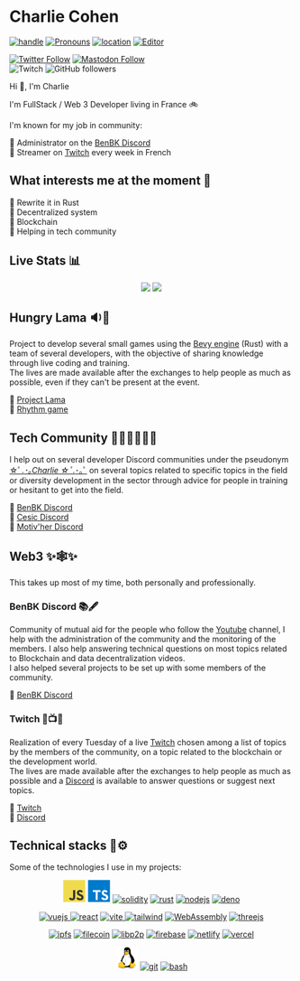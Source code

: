 # Charlie Cohen

[![handle](https://img.shields.io/badge/handle-@linzell-green)](https://fosstodon.org/@linzell) [![Pronouns](https://img.shields.io/badge/pronouns-she/her-ff69b4)](https://en.wikipedia.org/wiki/She_(pronoun)) [![location](https://img.shields.io/badge/location-🇨🇵%20Lyon-blue)](https://duckduckgo.com/?q=lyon+map&t=ffab&ia=web&iaxm=maps) [![Editor](https://img.shields.io/badge/editor-vsc-blue)](https://github.com/microsoft/vscode)

[![Twitter Follow](https://img.shields.io/twitter/follow/Linzellart?style=social)](https://twitter.com/Linzellart) [![Mastodon Follow](https://img.shields.io/mastodon/follow/109603642624824125?domain=https%3A%2F%2Ffosstodon.org%2F&style=social)](https://fosstodon.org/@linzell) <br>
![Twitch](https://img.shields.io/twitch/status/Linzellart?style=social)
![GitHub followers](https://img.shields.io/github/followers/linzell?style=social)

Hi :wave:, I'm Charlie

I'm FullStack / Web 3 Developer living in France 🚲

I'm known for my job in community: <br>

🔸 Administrator on the [BenBK Discord](https://discord.gg/endAzzPNrt) <br>
🔸 Streamer on [Twitch](https://www.twitch.tv/linzellart) every week in French <br>

## What interests me at the moment 🌱

🔸 Rewrite it in Rust <br>
🔸 Decentralized system <br>
🔸 Blockchain <br>
🔸 Helping in tech community <br>

## Live Stats 📊

<p align="center">
<img src="https://github-readme-stats.vercel.app/api?username=linzell&count_private=true&show_icons=true&layout=compact&theme=tokyonight" />
<img src="https://github-readme-stats.vercel.app/api/top-langs/?username=linzell&count_private=true&langs_count=7&hide=html,postscript&exclude_repo=Machine-Learning-Course,dotfiles&layout=compact&theme=tokyonight" />
</p>

## Hungry Lama 🔉🦙

Project to develop several small games using the [Bevy engine](https://github.com/bevyengine/bevy) (Rust) with a team of several developers, with the objective of sharing knowledge through live coding and training. <br>
The lives are made available after the exchanges to help people as much as possible, even if they can't be present at the event.

🔸 [Project Lama](https://github.com/Hungry-Lama/lama_rts) <br>
🔸 [Rhythm game](https://github.com/Linzell/bevy_rhythm) <br>

## Tech Community 🧑‍💻👩‍💻👨‍💻 

I help out on several developer Discord communities under the pseudonym [☆ﾟ.*･｡Charlie ☆ﾟ.*･｡ﾟ](https://discord.com/users/%E2%98%86%EF%BE%9F.*%EF%BD%A5%EF%BD%A1%EF%BE%9FLinzell%20%E2%98%86%EF%BE%9F.*%EF%BD%A5%EF%BD%A1%EF%BE%9F#4575/) on several topics related to specific topics in the field or diversity development in the sector through advice for people in training or hesitant to get into the field.

🔸 [BenBK Discord](https://discord.gg/endAzzPNrt) <br>
🔸 [Cesic Discord](https://discord.gg/TZQGUsVutM) <br>
🔸 [Motiv'her Discord](https://www.motivher.fr/) <br>

## Web3 :sparkles:🕸️:sparkles:

This takes up most of my time, both personally and professionally.

### BenBK Discord 📚🖋️

Community of mutual aid for the people who follow the [Youtube](https://www.youtube.com/@BenBK) channel, I help with the administration of the community and the monitoring of the members. I also help answering technical questions on most topics related to Blockchain and data decentralization videos. <br>
I also helped several projects to be set up with some members of the community.

🔸 [BenBK Discord](https://discord.gg/endAzzPNrt) <br>

### Twitch 🎥📺📼

Realization of every Tuesday of a live [Twitch](https://www.twitch.tv/linzellart) chosen among a list of topics by the members of the community, on a topic related to the blockchain or the development world. <br>
The lives are made available after the exchanges to help people as much as possible and a [Discord](https://discord.gg/pp6nxhtSnf) is available to answer questions or suggest next topics.

🔸 [Twitch](https://www.twitch.tv/linzellart) <br>
🔸 [Discord](https://discord.gg/pp6nxhtSnf) <br>

## Technical stacks 🔧⚙️

Some of the technologies I use in my projects:

<p align="center">
<a href="https://developer.mozilla.org/en-US/docs/Web/JavaScript" target="_blank"> <img src="https://raw.githubusercontent.com/devicons/devicon/master/icons/javascript/javascript-original.svg" alt="javascript" width="40" height="40"/></a>
<a href="https://www.typescriptlang.org/" target="_blank"> <img src="https://raw.githubusercontent.com/devicons/devicon/master/icons/typescript/typescript-original.svg" alt="solidity" width="40" height="40"/></a>
<a href="https://soliditylang.org/" target="_blank"> <img src="https://upload.wikimedia.org/wikipedia/commons/9/98/Solidity_logo.svg" alt="solidity" width="40" height="40"/></a>
<a href="https://www.rust-lang.org/" target="_blank"> <img src="https://www.vectorlogo.zone/logos/rust-lang/rust-lang-icon.svg" alt="rust" width="40" height="40"/></a>
<a href="https://nodejs.org" target="_blank"> <img src="https://www.vectorlogo.zone/logos/nodejs/nodejs-icon.svg" alt="nodejs" width="40" height="40"/></a>
<a href="https://deno.land/" target="_blank"> <img src="https://deno.land/logo.svg" alt="deno" width="40" height="40"/></a>
</p>

<p align="center">
<a href="https://vuejs.org/" target="_blank"> <img src="https://www.vectorlogo.zone/logos/vuejs/vuejs-icon.svg" alt="vuejs" width="40" height="40"/> </a>
<a href="https://reactjs.org/" target="_blank"> <img src="https://www.vectorlogo.zone/logos/reactjs/reactjs-icon.svg" alt="react" width="40" height="40"/></a>
<a href="https://vitejs.dev/" target="_blank"> <img src="https://vectorwiki.com/images/bjlcA__vitejs.svg" alt="vite" width="40" height="40"/> </a>
<a href="https://tailwindcss.com/" target="_blank"> <img src="https://www.vectorlogo.zone/logos/tailwindcss/tailwindcss-icon.svg" alt="tailwind" width="40" height="40"/></a>
<a href="https://webassembly.org/" target="_blank"> <img src="https://www.vectorlogo.zone/logos/webassembly/webassembly-icon.svg" alt="WebAssembly" width="40" height="40"/></a>
<a href="https://threejs.org" target="_blank"> <img src="https://external-content.duckduckgo.com/iu/?u=https%3A%2F%2Fdiscoverthreejs.com%2Fimages%2Fapp-logos%2Fforum.png&f=1&nofb=1&ipt=d9e3335f516416f5ef0190eedd8a19df6fa4eb8267df67abd13fa163eb9b1d47&ipo=images" alt="threejs" width="40" height="40"/></a>
</p>

<p align="center">
<a href="https://ipfs.io/" target="_blank"> <img src="https://github.com/maxogden/hexbin/blob/gh-pages/vector/ipfs.svg" alt="ipfs" width="40" height="40"/></a>
 <a href="https://filecoin.io" target="_blank"> <img src="https://www.vectorlogo.zone/logos/filecoinio/filecoinio-icon.svg" alt="filecoin" width="40" height="40"/></a>
<a href="https://libp2p.io" target="_blank"> <img src="https://cdn1.betapage.co/logo/119868595-119868636.png?w=200&h=200&fit=crop" alt="libp2p" width="40" height="40"/></a>
<a href="https://firebase.google.com/" target="_blank"> <img src="https://www.vectorlogo.zone/logos/firebase/firebase-icon.svg" alt="firebase" width="40" height="40"/></a>
<a href="https://www.netlify.com" target="_blank"> <img src="https://www.vectorlogo.zone/logos/netlify/netlify-icon.svg" alt="netlify" width="40" height="40"/></a>
<a href="https://vercel.com/" target="_blank"> <img src="https://assets.vercel.com/image/upload/front/favicon/round-2/180x180.png" alt="vercel" width="40" height="40"/></a>
</p>

<p align="center">
<a href="https://www.linux.org/" target="_blank"> <img src="https://raw.githubusercontent.com/devicons/devicon/master/icons/linux/linux-original.svg" alt="linux" width="40" height="40"/></a>
<a href="https://git-scm.com/" target="_blank"> <img src="https://www.vectorlogo.zone/logos/git-scm/git-scm-icon.svg" alt="git" width="40" height="40"/></a>
<a href="https://www.gnu.org/software/bash/" target="_blank"> <img src="https://www.vectorlogo.zone/logos/gnu_bash/gnu_bash-icon.svg" alt="bash" width="40" height="40"/></a>
</p>
